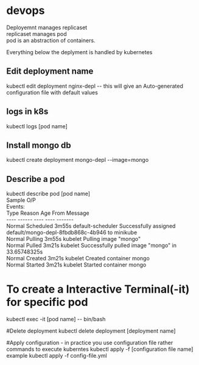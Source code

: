 # devops

Deployemnt manages replicaset <br>
replicaset manages pod <br>
pod is an abstraction of containers. <br>

Everything below the deplyment is handled by kubernetes

## Edit deployment name <bro>
kubectl edit deployment nginx-depl
      -- this will give an Auto-generated configuration file with default values

## logs in k8s<bro>
kubectl logs [pod name]  
      
## Install mongo db<bro>
kubectl create deployment mongo-depl --image=mongo      
      
## Describe a pod
kubectl describe pod [pod name] <br>
      Sample O/P <br>
      Events: <br>
  Type    Reason     Age    From               Message <br>
  ----    ------     ----   ----               ------- <br>
  Normal  Scheduled  3m55s  default-scheduler  Successfully assigned default/mongo-depl-8fbdb868c-4b946 to minikube<br>
  Normal  Pulling    3m55s  kubelet            Pulling image "mongo" <br>
  Normal  Pulled     3m21s  kubelet            Successfully pulled image "mongo" in 33.65748325s<br>
  Normal  Created    3m21s  kubelet            Created container mongo<br>
  Normal  Started    3m21s  kubelet            Started container mongo<br>
      
 
# To create a Interactive Terminal(-it) for specific pod <br>
kubectl exec -it [pod name] -- bin/bash <br>
    
#Delete deployment
kubectl delete deployment [deployment name] <br>
      
#Apply configuration  - in practice you use configuration file rather commands to execute kuberntes
kubectl apply -f [configuration file name] <br>
      example kubectl apply -f config-file.yml <br>
      
